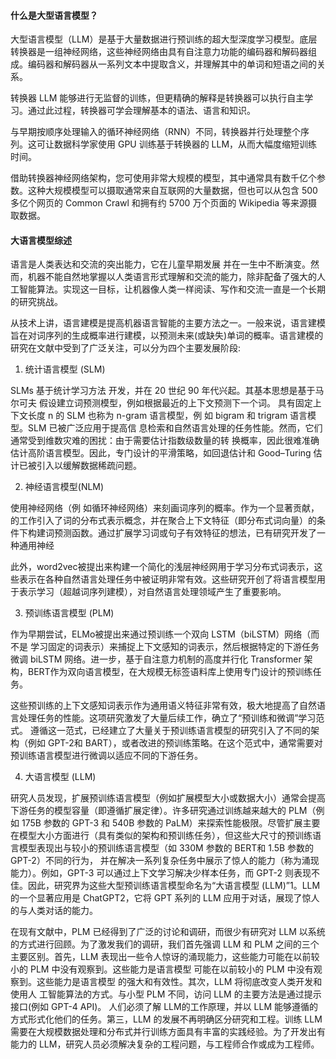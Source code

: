 #### 什么是大型语言模型？

大型语言模型（LLM）是基于大量数据进行预训练的超大型深度学习模型。底层转换器是一组神经网络，这些神经网络由具有自注意力功能的编码器和解码器组成。编码器和解码器从一系列文本中提取含义，并理解其中的单词和短语之间的关系。

转换器 LLM 能够进行无监督的训练，但更精确的解释是转换器可以执行自主学习。通过此过程，转换器可学会理解基本的语法、语言和知识。

与早期按顺序处理输入的循环神经网络（RNN）不同，转换器并行处理整个序列。这可让数据科学家使用 GPU 训练基于转换器的 LLM，从而大幅度缩短训练时间。

借助转换器神经网络架构，您可使用非常大规模的模型，其中通常具有数千亿个参数。这种大规模模型可以摄取通常来自互联网的大量数据，但也可以从包含 500 多亿个网页的 Common Crawl 和拥有约 5700 万个页面的 Wikipedia 等来源摄取数据。

#### 大语言模型综述

语言是人类表达和交流的突出能力，它在儿童早期发展 并在一生中不断演变。然而，机器不能自然地掌握以人类语言形式理解和交流的能力，除非配备了强大的人工智能算法。实现这一目标，让机器像人类一样阅读、写作和交流一直是一个长期的研究挑战。

从技术上讲，语言建模是提高机器语言智能的主要方法之一。一般来说，语言建模旨在对词序列的生成概率进行建模，以预测未来(或缺失)单词的概率。语言建模的研究在文献中受到了广泛关注，可以分为四个主要发展阶段:

1. 统计语言模型 (SLM)

SLMs 基于统计学习方法 开发，并在 20 世纪 90 年代兴起。其基本思想是基于马尔可夫 假设建立词预测模型，例如根据最近的上下文预测下一个词。
具有固定上下文长度 n 的 SLM 也称为 n-gram 语言模型，例 如 bigram 和 trigram 语言模型。SLM 已被广泛应用于提高信 息检索和自然语言处理的任务性能。然而，它们通常受到维数灾难的困扰：由于需要估计指数级数量的转 换概率，因此很难准确估计高阶语言模型。因此，专门设计的平滑策略，如回退估计和 Good–Turing 估计已被引入以缓解数据稀疏问题。

2. 神经语言模型(NLM)

使用神经网络（例 如循环神经网络）来刻画词序列的概率。作为一个显著贡献，的工作引入了词的分布式表示概念，并在聚合上下文特征（即分布式词向量）的条件下构建词预测函数。通过扩展学习词或句子有效特征的想法，已有研究开发了一种通用神经

此外，word2vec被提出来构建一个简化的浅层神经网用于学习分布式词表示，这些表示在各种自然语言处理任务中被证明非常有效。这些研究开创了将语言模型用于表示学习（超越词序列建模），对自然语言处理领域产生了重要影响。

3. 预训练语言模型 (PLM)

作为早期尝试，ELMo被提出来通过预训练一个双向 LSTM（biLSTM）网络（而不是 学习固定的词表示）来捕捉上下文感知的词表示，然后根据特定的下游任务微调 biLSTM 网络。进一步，基于自注意力机制的高度并行化 Transformer 架构，BERT作为双向语言模型，在大规模无标签语料库上使用专门设计的预训练任务。

这些预训练的上下文感知词表示作为通用语义特征非常有效，极大地提高了自然语言处理任务的性能。这项研究激发了大量后续工作，确立了“预训练和微调”学习范式。
遵循这一范式，已经建立了大量关于预训练语言模型的研究引入了不同的架构（例如 GPT-2和 BART），或者改进的预训练策略。在这个范式中，通常需要对预训练语言模型进行微调以适应不同的下游任务。


4. 大语言模型 (LLM)

研究人员发现，扩展预训练语言模型（例如扩展模型大小或数据大小）通常会提高下游任务的模型容量（即遵循扩展定律）。许多研究通过训练越来越大的 PLM（例如 175B 参数的 GPT-3 和 540B 参数的 PaLM）来探索性能极限。尽管扩展主要在模型大小方面进行（具有类似的架构和预训练任务），但这些大尺寸的预训练语言模型表现出与较小的预训练语言模型（如 330M 参数的 BERT和 1.5B 参数的 GPT-2）不同的行为，
并在解决一系列复杂任务中展示了惊人的能力（称为涌现能力）。例如，GPT-3 可以通过上下文学习解决少样本任务，而 GPT-2 则表现不佳。因此，研究界为这些大型预训练语言模型命名为“大语言模型 (LLM)”1。LLM 的一个显著应用是 ChatGPT2，它将 GPT 系列的 LLM 应用于对话，展现了惊人的与人类对话的能力。 

在现有文献中，PLM 已经得到了广泛的讨论和调研，而很少有研究对 LLM 以系统的方式进行回顾。为了激发我们的调研，我们首先强调 LLM 和 PLM 之间的三个主要区别。首先，LLM 表现出一些令人惊讶的涌现能力，这些能力可能在以前较小的 PLM 中没有观察到。这些能力是语言模型 可能在以前较小的 PLM 中没有观察到。这些能力是语言模型 的强大和有效性。其次，LLM 将彻底改变人类开发和使用人 工智能算法的方式。与小型 PLM 不同，访问 LLM 的主要方法是通过提示接口(例如 GPT-4 API)。
人们必须了解 LLM的工作原理，并以 LLM 能够遵循的方式形式化他们的任务。第三，LLM 的发展不再明确区分研究和工程。训练 LLM 需要在大规模数据处理和分布式并行训练方面具有丰富的实践经验。为了开发出有能力的 LLM，研究人员必须解决复杂的工程问题，与工程师合作或成为工程师。 